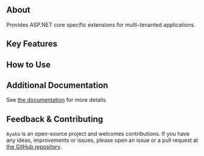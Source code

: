 ## About

Provides ASP.NET core specific extensions for multi-tenanted applications.

## Key Features

## How to Use

## Additional Documentation

See [the documentation](https://xzelsius.github.io/Ayaka/guide/packages/multi-tenancy) for more details.

## Feedback & Contributing

`Ayaka` is an open-source project and welcomes contributions. If you have any ideas, improvements or issues, please open an issue
or a pull request at [the GitHub repository](https://github.com/Xzelsius/Ayaka).
